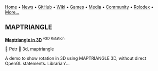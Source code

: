 [Home](https://qb64.com) • [News](news.md) • [GitHub](github.md) • [Wiki](wiki.md) • [Games](games.md) • [Media](media.md) • [Community](community.md) • [Rolodex](rolodex.md) • [More...](more.md)

## MAPTRIANGLE

**[Maptriangle in 3D](maptriangle-in-3d/index)** <sup>v3D Rotation</sup>

[🐝 Petr](petr) 🔗 [3d](3d), [maptriangle](maptriangle)

A demo to show rotation in 3D using MAPTRIANGLE 3D, without direct OpenGL statements.  Librarian'...
